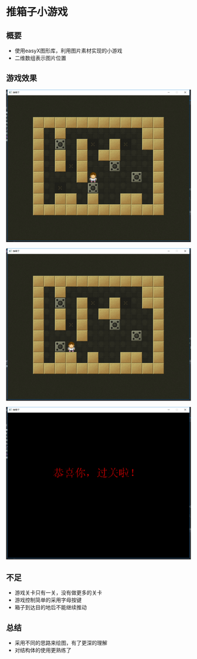 # 推箱子小游戏

## 概要

- 使用easyX图形库，利用图片素材实现的小游戏
- 二维数组表示图片位置

## 游戏效果

![游戏开始](游戏开始.png)

![游戏中](游戏中.png)

![游戏过关](游戏过关.png)

## 不足

- 游戏关卡只有一关，没有做更多的关卡
- 游戏控制简单的采用字母按键
- 箱子到达目的地后不能继续推动


## 总结

- 采用不同的思路来绘图，有了更深的理解
- 对结构体的使用更熟练了